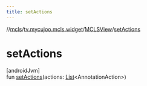 ```yaml
---
title: setActions
---
```

//[mcls](../../../index.html)/[tv.mycujoo.mcls.widget](../index.html)/[MCLSView](index.html)/[setActions](set-actions.html)



# setActions



[androidJvm]\
fun [setActions](set-actions.html)(actions: [List](https://kotlinlang.org/api/latest/jvm/stdlib/kotlin.collections/-list/index.html)&lt;AnnotationAction&gt;)




